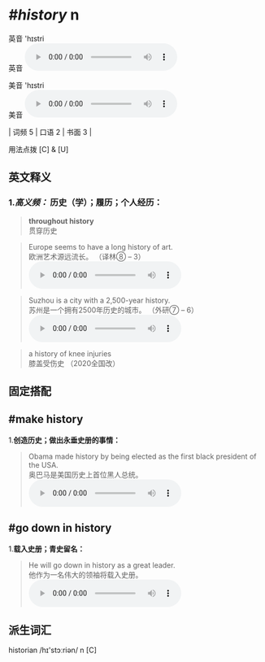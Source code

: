 # ***\#history*** n
英音 'hɪstri  
英音
<audio src="./media/history-B.aac" controls="controls"></audio>

美音 'hɪstri  
美音
<audio src="./media/history.aac" controls="controls"></audio>



| 词频 5 | 口语 2 | 书面 3 |  

用法点拨  [C] & [U]

英文释义
---
### 1.*高义频：* **历史（学）；履历；个人经历：**  

 > **throughout history**   
 > 贯穿历史    

 > Europe seems to have a long history of art.  
 > 欧洲艺术源远流长。  （译林⑧ – 3）  
<audio src="./media/history-1.aac" controls="controls"></audio>

 > Suzhou is a city with a 2,500-year history.  
 > 苏州是一个拥有2500年历史的城市。  （外研⑦ – 6）  
<audio src="./media/history-2.aac" controls="controls"></audio>

 > a history of knee injuries  
 > 膝盖受伤史  （2020全国改）  


固定搭配
---
## \#make history 
1.**创造历史；做出永垂史册的事情：**  

 > Obama made history by being elected as the first black president of the USA.   
 > 奥巴马是美国历史上首位黑人总统。    
<audio src="./media/history-3.aac" controls="controls"></audio>

## \#go down in history 
1.**载入史册；青史留名：**  

 > He will go down in history as a great leader.  
 > 他作为一名伟大的领袖将载入史册。    
<audio src="./media/history-517_AAC.aac" controls="controls"></audio>


派生词汇
---
historian /hɪ'stɔːriən/ n [C]  

